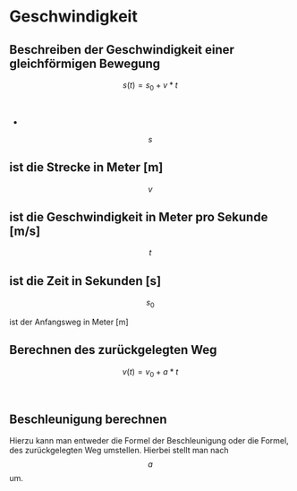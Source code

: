 
# Geschwindigkeit
## Beschreiben der Geschwindigkeit einer gleichförmigen Bewegung



$$
s(t)=s_{0}+v*t
$$



<br>

 - 

$$
s
$$

 ist die Strecke in Meter [m]
 - 

$$
v
$$

 ist die Geschwindigkeit in Meter pro Sekunde [m/s]
 - 

$$
t
$$

 ist die Zeit in Sekunden [s]
 - 

$$
s_{0}
$$

 ist der Anfangsweg in Meter [m]

## Berechnen des zurückgelegten Weg



$$
v(t)=v_{0}+a*t
$$



<br>

## Beschleunigung berechnen

Hierzu kann man entweder die Formel der Beschleunigung oder die Formel, des zurückgelegten Weg umstellen. Hierbei stellt man nach $$a$$ um.